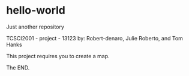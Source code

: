 # hello-world
Just another repository

TCSCI2001 - project - 13123
by: Robert-denaro, 
    Julie Roberto, and
    Tom Hanks
  
This project requires you to create a map.

The END.
